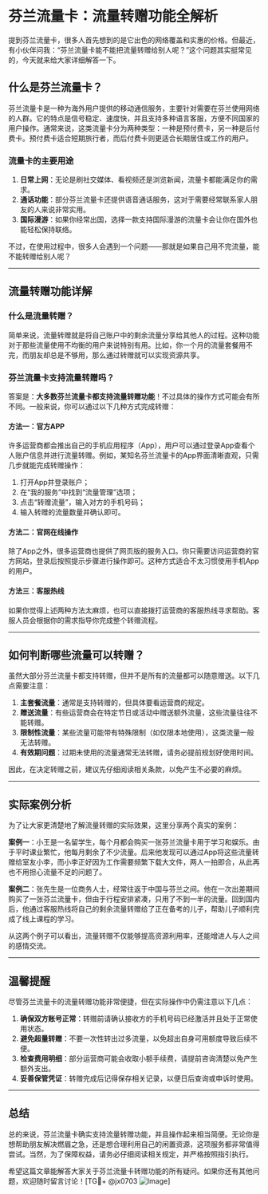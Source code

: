 # 芬兰流量卡：流量转赠功能全解析

提到芬兰流量卡，很多人首先想到的是它出色的网络覆盖和实惠的价格。但最近，有小伙伴问我：“芬兰流量卡能不能把流量转赠给别人呢？”这个问题其实挺常见的，今天就来给大家详细解答一下。

## 什么是芬兰流量卡？

芬兰流量卡是一种为海外用户提供的移动通信服务，主要针对需要在芬兰使用网络的人群。它的特点是信号稳定、速度快，并且支持多种语言客服，方便不同国家的用户操作。通常来说，这类流量卡分为两种类型：一种是预付费卡，另一种是后付费卡。预付费卡适合短期旅行者，而后付费卡则更适合长期居住或工作的用户。

### 流量卡的主要用途
1. **日常上网**：无论是刷社交媒体、看视频还是浏览新闻，流量卡都能满足你的需求。
2. **通话功能**：部分芬兰流量卡还提供语音通话服务，这对于需要经常联系家人朋友的人来说非常实用。
3. **国际漫游**：如果你经常出国，选择一款支持国际漫游的流量卡会让你在国外也能轻松保持联络。

不过，在使用过程中，很多人会遇到一个问题——那就是如果自己用不完流量，能不能转赠给别人呢？

---

## 流量转赠功能详解

### 什么是流量转赠？
简单来说，流量转赠就是将自己账户中的剩余流量分享给其他人的过程。这种功能对于那些流量使用不均衡的用户来说特别有用。比如，你一个月的流量套餐用不完，而朋友却总是不够用，那么通过转赠就可以实现资源共享。

### 芬兰流量卡支持流量转赠吗？
答案是：**大多数芬兰流量卡都支持流量转赠功能**！不过具体的操作方式可能会有所不同。一般来说，你可以通过以下几种方式完成转赠：

#### 方法一：官方APP
许多运营商都会推出自己的手机应用程序（App），用户可以通过登录App查看个人账户信息并进行流量转赠。例如，某知名芬兰流量卡的App界面清晰直观，只需几步就能完成转赠操作：
1. 打开App并登录账户；
2. 在“我的服务”中找到“流量管理”选项；
3. 点击“转赠流量”，输入对方的手机号码；
4. 输入转赠的流量数量并确认即可。

#### 方法二：官网在线操作
除了App之外，很多运营商也提供了网页版的服务入口。你只需要访问运营商的官方网站，登录后按照提示步骤进行操作即可。这种方式适合不太习惯使用手机App的用户。

#### 方法三：客服热线
如果你觉得上述两种方法太麻烦，也可以直接拨打运营商的客服热线寻求帮助。客服人员会根据你的需求指导你完成整个转赠流程。

---

## 如何判断哪些流量可以转赠？

虽然大部分芬兰流量卡都支持转赠，但并不是所有的流量都可以随意赠送。以下几点需要注意：

1. **主套餐流量**：通常是支持转赠的，但具体要看运营商的规定。
2. **赠送流量**：有些运营商会在特定节日或活动中赠送额外流量，这些流量往往不能转赠。
3. **限制性流量**：某些流量可能带有特殊限制（如仅限本地使用），这类流量一般无法转赠。
4. **有效期问题**：过期未使用的流量通常无法转赠，请务必提前规划好使用时间。

因此，在决定转赠之前，建议先仔细阅读相关条款，以免产生不必要的麻烦。

---

## 实际案例分析

为了让大家更清楚地了解流量转赠的实际效果，这里分享两个真实的案例：

**案例一**：小王是一名留学生，每个月都会购买一张芬兰流量卡用于学习和娱乐。由于平时课业繁忙，他每月剩余了不少流量。后来他发现可以通过App将这些流量转赠给室友小李，而小李正好因为工作需要频繁下载大文件，两人一拍即合，从此再也不用担心流量不足的问题了。

**案例二**：张先生是一位商务人士，经常往返于中国与芬兰之间。他在一次出差期间购买了一张芬兰流量卡，但由于行程安排紧凑，只用了不到一半的流量。回到国内后，他通过客服热线将自己的剩余流量转赠给了正在备考的儿子，帮助儿子顺利完成了线上课程的学习。

从这两个例子可以看出，流量转赠不仅能够提高资源利用率，还能增进人与人之间的感情交流。

---

## 温馨提醒

尽管芬兰流量卡的流量转赠功能非常便捷，但在实际操作中仍需注意以下几点：

1. **确保双方账号正常**：转赠前请确认接收方的手机号码已经激活并且处于正常使用状态。
2. **避免超量转赠**：不要一次性转出过多流量，以免超出自身可用额度导致后续不便。
3. **检查费用明细**：部分运营商可能会收取小额手续费，请提前咨询清楚以免产生额外支出。
4. **妥善保管凭证**：转赠完成后记得保存相关记录，以便日后查询或申诉时使用。

---

## 总结

总的来说，芬兰流量卡确实支持流量转赠功能，并且操作起来相当简便。无论你是想帮助朋友解决燃眉之急，还是想合理利用自己的闲置资源，这项服务都非常值得尝试。当然，为了保障权益，请务必仔细阅读相关规定，并严格按照指引执行。

希望这篇文章能解答大家关于芬兰流量卡转赠功能的所有疑问。如果你还有其他问题，欢迎随时留言讨论！[TG💪+ @jx0703 ![Image](https://github.com/user-attachments/assets/dbca1d08-cadb-493c-b0ec-ad6f7a83f270)]